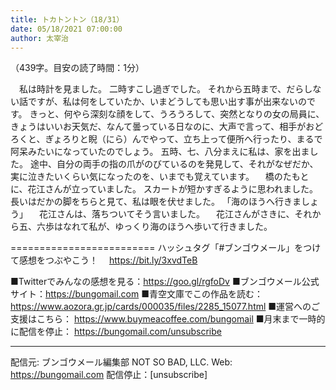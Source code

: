 ```yaml
---
title: トカトントン（18/31）
date: 05/18/2021 07:00:00
author: 太宰治
---
```


（439字。目安の読了時間：1分）

　私は時計を見ました。
二時すこし過ぎでした。
それから五時まで、だらしない話ですが、私は何をしていたか、いまどうしても思い出す事が出来ないのです。
きっと、何やら深刻な顔をして、うろうろして、突然となりの女の局員に、きょうはいいお天気だ、なんて曇っている日なのに、大声で言って、相手がおどろくと、ぎょろりと睨（にら）んでやって、立ち上って便所へ行ったり、まるで阿呆みたいになっていたのでしょう。
五時、七、八分まえに私は、家を出ました。
途中、自分の両手の指の爪がのびているのを発見して、それがなぜだか、実に泣きたいくらい気になったのを、いまでも覚えています。
　橋のたもとに、花江さんが立っていました。
スカートが短かすぎるように思われました。
長いはだかの脚をちらと見て、私は眼を伏せました。
「海のほうへ行きましょう」
　花江さんは、落ちついてそう言いました。
　花江さんがさきに、それから五、六歩はなれて私が、ゆっくり海のほうへ歩いて行きました。

=========================
ハッシュタグ「#ブンゴウメール」をつけて感想をつぶやこう！　
https://bit.ly/3xvdTeB

■Twitterでみんなの感想を見る：https://goo.gl/rgfoDv
■ブンゴウメール公式サイト：https://bungomail.com
■青空文庫でこの作品を読む：https://www.aozora.gr.jp/cards/000035/files/2285_15077.html
■運営へのご支援はこちら： https://www.buymeacoffee.com/bungomail
■月末まで一時的に配信を停止： https://bungomail.com/unsubscribe

-------
配信元: ブンゴウメール編集部
NOT SO BAD, LLC.
Web: https://bungomail.com
配信停止：[unsubscribe]

